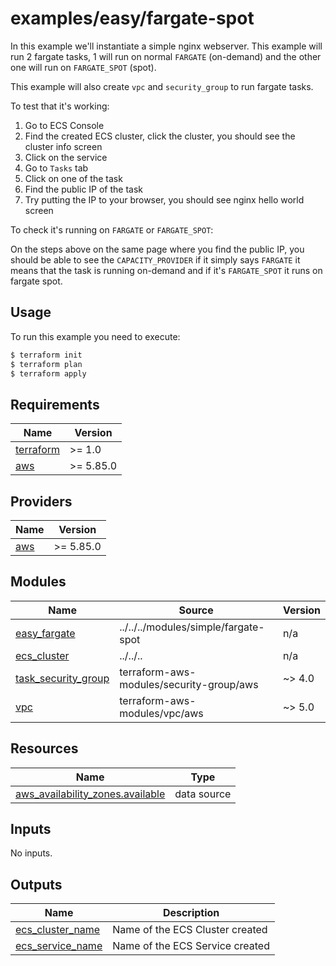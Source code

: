 # examples/easy/fargate-spot

In this example we'll instantiate a simple nginx webserver.
This example will run 2 fargate tasks, 1 will run on normal `FARGATE` (on-demand) and the other one will run on `FARGATE_SPOT` (spot).

This example will also create `vpc` and `security_group` to run fargate tasks.

To test that it's working:
1. Go to ECS Console
1. Find the created ECS cluster, click the cluster, you should see the cluster info screen
1. Click on the service
1. Go to `Tasks` tab
1. Click on one of the task
1. Find the public IP of the task
1. Try putting the IP to your browser, you should see nginx hello world screen


To check it's running on `FARGATE` or `FARGATE_SPOT`:

On the steps above on the same page where you find the public IP, you should be able to see the `CAPACITY_PROVIDER`
if it simply says `FARGATE` it means that the task is running on-demand and if it's `FARGATE_SPOT` it runs on fargate spot.

## Usage

To run this example you need to execute:

```bash
$ terraform init
$ terraform plan
$ terraform apply
```


<!-- BEGIN_TF_DOCS -->
## Requirements

| Name | Version |
|------|---------|
| <a name="requirement_terraform"></a> [terraform](#requirement\_terraform) | >= 1.0 |
| <a name="requirement_aws"></a> [aws](#requirement\_aws) | >= 5.85.0 |

## Providers

| Name | Version |
|------|---------|
| <a name="provider_aws"></a> [aws](#provider\_aws) | >= 5.85.0 |

## Modules

| Name | Source | Version |
|------|--------|---------|
| <a name="module_easy_fargate"></a> [easy\_fargate](#module\_easy\_fargate) | ../../../modules/simple/fargate-spot | n/a |
| <a name="module_ecs_cluster"></a> [ecs\_cluster](#module\_ecs\_cluster) | ../../.. | n/a |
| <a name="module_task_security_group"></a> [task\_security\_group](#module\_task\_security\_group) | terraform-aws-modules/security-group/aws | ~> 4.0 |
| <a name="module_vpc"></a> [vpc](#module\_vpc) | terraform-aws-modules/vpc/aws | ~> 5.0 |

## Resources

| Name | Type |
|------|------|
| [aws_availability_zones.available](https://registry.terraform.io/providers/hashicorp/aws/latest/docs/data-sources/availability_zones) | data source |

## Inputs

No inputs.

## Outputs

| Name | Description |
|------|-------------|
| <a name="output_ecs_cluster_name"></a> [ecs\_cluster\_name](#output\_ecs\_cluster\_name) | Name of the ECS Cluster created |
| <a name="output_ecs_service_name"></a> [ecs\_service\_name](#output\_ecs\_service\_name) | Name of the ECS Service created |
<!-- END_TF_DOCS -->
